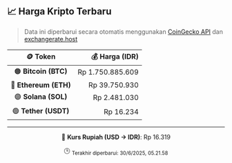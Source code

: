 

<!-- HARGA_KRIPTO -->
## 📈 Harga Kripto Terbaru

> Data ini diperbarui secara otomatis menggunakan [CoinGecko API](https://www.coingecko.com/) dan [exchangerate.host](https://exchangerate.host/)

<div align="center">

| 🪙 Token | 💰 Harga (IDR) |
|:------:|---------------:|
| 🟠 **Bitcoin (BTC)**   | Rp 1.750.885.609 |
| 🔵 **Ethereum (ETH)**  | Rp 39.750.930 |
| 🟣 **Solana (SOL)**    | Rp 2.481.030 |
| 🟢 **Tether (USDT)**   | Rp 16.234 |

---

💱 **Kurs Rupiah (USD → IDR)**: Rp 16.319

🕒 <sub>Terakhir diperbarui: 30/6/2025, 05.21.58</sub>

</div>
<!-- /HARGA_KRIPTO -->